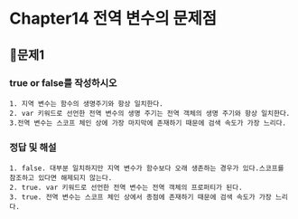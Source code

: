 # Chapter14 전역 변수의 문제점
## 📌문제1
### true or false를 작성하시오
```
1. 지역 변수는 함수의 생명주기와 항상 일치한다.
2. var 키워드로 선언한 전역 변수의 생명 주기는 전역 객체의 생명 주기와 항상 일치한다.
3.전역 변수는 스코프 체인 상에 가장 마지막에 존재하기 때문에 검색 속도가 가장 느리다. 
```
### 정답 및 해설
```
1. false. 대부분 일치하지만 지역 변수가 함수보다 오래 생존하는 경우가 있다.스코프를 참조하고 있다면 해제되지 않는다. 
2. true. var 키워드로 선언한 전역 변수는 전역 객체의 프로퍼티가 된다.
3. true. 전역 변수는 스코프 체인 상에서 종점에 존재하기 때문에 검색 속도가 가장 느리다.
```

<br>
